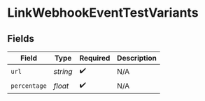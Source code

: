 # LinkWebhookEventTestVariants


## Fields

| Field              | Type               | Required           | Description        |
| ------------------ | ------------------ | ------------------ | ------------------ |
| `url`              | *string*           | :heavy_check_mark: | N/A                |
| `percentage`       | *float*            | :heavy_check_mark: | N/A                |